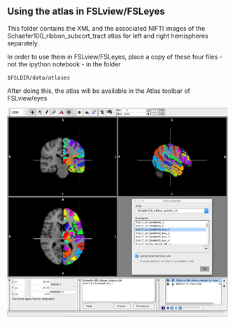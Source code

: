 ## Using the atlas in FSLview/FSLeyes

This folder contains the XML and the associated NIFTI images of the Schaefer100_ribbon_subcort_tract atlas for left and right hemispheres separately.

In order to use them in FSLview/FSLeyes, place a copy of these four files - not the ipython notebook - in the folder

```
$FSLDIR/data/atlases
```

After doing this, the atlas will be available in the Atlas toolbar of FSLview/eyes

![atlas_LH](img/atlas_LH.jpg)
